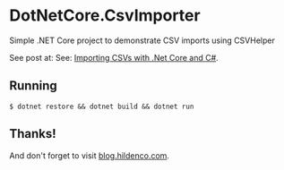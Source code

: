 # DotNetCore.CsvImporter
Simple .NET Core project to demonstrate CSV imports using CSVHelper

See post at: See: [Importing CSVs with .Net Core and C#](https://blog.hildenco.com/2018/03/importing-csvs-super-easily-with-net.html).

## Running

	$ dotnet restore && dotnet build && dotnet run


## Thanks!
And don't forget to visit [blog.hildenco.com](https://blog.hildenco.com).

